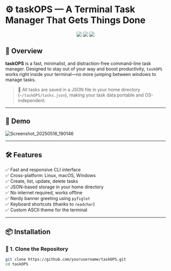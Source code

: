 # ⚙️ taskOPS — A Terminal Task Manager That Gets Things Done

<p align="center">
  <img src="https://img.shields.io/badge/Built%20With-Python-blue?style=for-the-badge" />
  <img src="https://img.shields.io/badge/CLI-Application-orange?style=for-the-badge" />
  <img src="https://img.shields.io/github/license/yourusername/taskOPS?style=for-the-badge" />
</p>

## 🚀 Overview

**taskOPS** is a fast, minimalist, and distraction-free command-line task manager. Designed to stay out of your way and boost productivity, `taskOPS` works right inside your terminal—no more jumping between windows to manage tasks.

> 📁 All tasks are saved in a JSON file in your home directory (`~/taskOPS/tasks.json`), making your task data portable and OS-independent.

---

## 📸 Demo

![Screenshot_20250516_190146](https://github.com/user-attachments/assets/cd14f968-8c20-4c64-b9ff-2d10feb63b2a)


---

## 🛠️ Features

✅ Fast and responsive CLI interface  
✅ Cross-platform: Linux, macOS, Windows  
✅ Create, list, update, delete tasks  
✅ JSON-based storage in your home directory  
✅ No internet required, works offline  
✅ Nerdy banner greeting using `pyfiglet`  
✅ Keyboard shortcuts (thanks to `readchar`)  
✅ Custom ASCII theme for the terminal

---

## 📦 Installation

### 🧊 1. Clone the Repository

```bash
git clone https://github.com/yourusername/taskOPS.git
cd taskOPS
```
